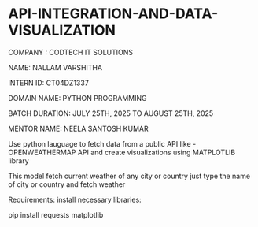 # API-INTEGRATION-AND-DATA-VISUALIZATION

COMPANY : CODTECH IT SOLUTIONS

NAME: NALLAM VARSHITHA

INTERN ID: CT04DZ1337

DOMAIN NAME: PYTHON PROGRAMMING

BATCH DURATION: JULY 25TH, 2025 TO AUGUST 25TH, 2025

MENTOR NAME: NEELA SANTOSH KUMAR

Use python lauguage to fetch data from a public API like -OPENWEATHERMAP API and create visualizations using MATPLOTLIB library

This model fetch current weather of any city or country just type the name of city or country and fetch weather

Requirements: install necessary libraries:

pip install requests matplotlib

